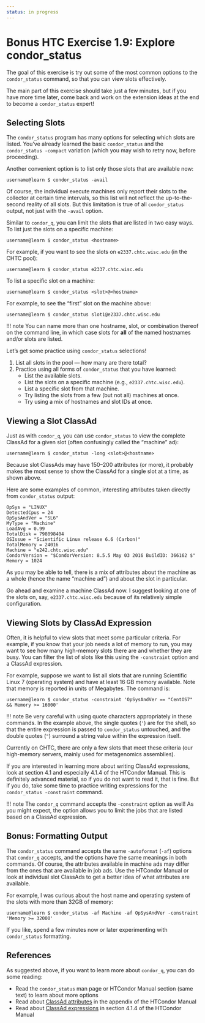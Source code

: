 ```yaml
---
status: in progress
---
```


<style type="text/css"> pre em { font-style: normal; background-color: yellow; } pre strong { font-style: normal; font-weight: bold; color: \#008; } </style>

Bonus HTC Exercise 1.9: Explore condor_status
===========================================

The goal of this exercise is try out some of the most common options to the `condor_status` command, so that you can view slots effectively.

The main part of this exercise should take just a few minutes, but if you have more time later, come back and work on the extension ideas at the end to become a `condor_status` expert!

Selecting Slots
---------------

The `condor_status` program has many options for selecting which slots are listed. You've already learned the basic `condor_status` and the `condor_status -compact` variation (which you may wish to retry now, before proceeding).

Another convenient option is to list only those slots that are available now:

``` console
username@learn $ condor_status -avail
```

Of course, the individual execute machines only report their slots to the collector at certain time intervals, so this list will not reflect the up-to-the-second reality of all slots. But this limitation is true of all `condor_status` output, not just with the `-avail` option.

Similar to `condor_q`, you can limit the slots that are listed in two easy ways. To list just the slots on a specific machine:

``` console
username@learn $ condor_status <hostname>
```

For example, if you want to see the slots on `e2337.chtc.wisc.edu` (in the CHTC pool):

``` console
username@learn $ condor_status e2337.chtc.wisc.edu
```

To list a specific slot on a machine:

``` console
username@learn $ condor_status <slot>@<hostname>
```

For example, to see the “first” slot on the machine above:

``` console
username@learn $ condor_status slot1@e2337.chtc.wisc.edu
```

!!! note
    You can name more than one hostname, slot, or combination thereof on the command line, in which case slots for
    **all** of the named hostnames and/or slots are listed.

Let’s get some practice using `condor_status` selections!

1.  List all slots in the pool — how many are there total?
1.  Practice using all forms of `condor_status` that you have learned:
    -   List the available slots.
    -   List the slots on a specific machine (e.g., `e2337.chtc.wisc.edu`).
    -   List a specific slot from that machine.
    -   Try listing the slots from a few (but not all) machines at once.
    -   Try using a mix of hostnames and slot IDs at once.

Viewing a Slot ClassAd
----------------------

Just as with `condor_q`, you can use `condor_status` to view the complete ClassAd for a given slot (often confusingly called the “machine” ad):

``` console
username@learn $ condor_status -long <slot>@<hostname>
```

Because slot ClassAds may have 150–200 attributes (or more), it probably makes the most sense to show the ClassAd for a single slot at a time, as shown above.

Here are some examples of common, interesting attributes taken directly from `condor_status` output:

``` file
OpSys = "LINUX"
DetectedCpus = 24
OpSysAndVer = "SL6"
MyType = "Machine"
LoadAvg = 0.99
TotalDisk = 798098404
OSIssue = "Scientific Linux release 6.6 (Carbon)"
TotalMemory = 24016
Machine = "e242.chtc.wisc.edu"
CondorVersion = "$CondorVersion: 8.5.5 May 03 2016 BuildID: 366162 $"
Memory = 1024
```

As you may be able to tell, there is a mix of attributes about the machine as a whole (hence the name “machine ad”) and about the slot in particular.

Go ahead and examine a machine ClassAd now. I suggest looking at one of the slots on, say, `e2337.chtc.wisc.edu` because of its relatively simple configuration.

Viewing Slots by ClassAd Expression
-----------------------------------

Often, it is helpful to view slots that meet some particular criteria. For example, if you know that your job needs a lot of memory to run, you may want to see how many high-memory slots there are and whether they are busy. You can filter the list of slots like this using the `-constraint` option and a ClassAd expression.

For example, suppose we want to list all slots that are running Scientific Linux 7 (operating system) and have at least 16 GB memory available. Note that memory is reported in units of Megabytes. The command is:

``` console
username@learn $ condor_status -constraint 'OpSysAndVer == "CentOS7" && Memory >= 16000'
```

!!! note
    Be very careful with using quote characters appropriately in these commands.
    In the example above, the single quotes (`'`) are for the shell, so that the entire expression is passed to
    `condor_status` untouched, and the double quotes (`"`) surround a string value within the expression itself.

Currently on CHTC, there are only a few slots that meet these criteria (our high-memory servers, mainly used for metagenomics assemblies).

If you are interested in learning more about writing ClassAd expressions, look at section 4.1 and especially 4.1.4 of the HTCondor Manual. This is definitely advanced material, so if you do not want to read it, that is fine. But if you do, take some time to practice writing expressions for the `condor_status -constraint` command.

!!! note
    The `condor_q` command accepts the `-constraint` option as well!
    As you might expect, the option allows you to limit the jobs that are listed based on a ClassAd expression.

Bonus: Formatting Output
----------------------------

The `condor_status` command accepts the same `-autoformat` (`-af`) options that `condor_q` accepts, and the options have the same meanings in both commands. Of course, the attributes available in machine ads may differ from the ones that are available in job ads. Use the HTCondor Manual or look at individual slot ClassAds to get a better idea of what attributes are available.

For example, I was curious about the host name and operating system of the slots with more than 32GB of memory:

``` console
username@learn $ condor_status -af Machine -af OpSysAndVer -constraint 'Memory >= 32000'
```

If you like, spend a few minutes now or later experimenting with `condor_status` formatting.

References
----------

As suggested above, if you want to learn more about `condor_q`, you can do some reading:

-   Read the `condor_status` man page or HTCondor Manual section (same text) to learn about more options
-   Read about [ClassAd attributes](https://htcondor.readthedocs.io/en/latest/classad-attributes/index.html) in the appendix of the HTCondor Manual
-   Read about [ClassAd expressions](https://htcondor.readthedocs.io/en/latest/misc-concepts/classad-mechanism.html#old-classads-in-the-htcondor-system) in section 4.1.4 of the HTCondor Manual


